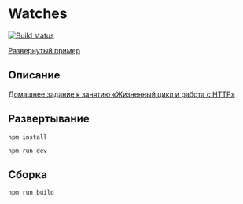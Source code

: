 # Watches

[![Build status](https://ci.appveyor.com/api/projects/status/i1bty32nh2hshx9a?svg=true)](https://ci.appveyor.com/project/SirPen9uin/ra-16-lifecycle-watches)

[Развернутый пример](https://sirpen9uin.github.io/ra16-lifecycle-watches)

## Описание

[Домашнее задание к занятию «Жизненный цикл и работа с HTTP»](https://github.com/netology-code/ra16-homeworks/tree/ra-51/lifecycle-http/watches)

## Развертывание

```npm install```

```npm run dev```

## Сборка

```npm run build```
